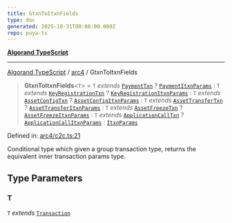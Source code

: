 ```yaml
---
title: GtxnToItxnFields
type: doc
generated: 2025-10-31T00:00:00.000Z
repo: puya-ts
---
```


[**Algorand TypeScript**](docs/_md/README)

---

[Algorand TypeScript](docs/_md/modules) / [arc4](/reference/algorand-typescript/api/arc4/readme/) / GtxnToItxnFields

> **GtxnToItxnFields**\<`T`\> = `T` _extends_ [`PaymentTxn`](/reference/algorand-typescript/api/gtxn/namespaces/gtxn/interfaces/paymenttxn/) ? [`PaymentItxnParams`](/reference/algorand-typescript/api/itxn/namespaces/itxn/classes/paymentitxnparams/) : `T` _extends_ [`KeyRegistrationTxn`](/reference/algorand-typescript/api/gtxn/namespaces/gtxn/interfaces/keyregistrationtxn/) ? [`KeyRegistrationItxnParams`](/reference/algorand-typescript/api/itxn/namespaces/itxn/classes/keyregistrationitxnparams/) : `T` _extends_ [`AssetConfigTxn`](/reference/algorand-typescript/api/gtxn/namespaces/gtxn/interfaces/assetconfigtxn/) ? [`AssetConfigItxnParams`](/reference/algorand-typescript/api/itxn/namespaces/itxn/classes/assetconfigitxnparams/) : `T` _extends_ [`AssetTransferTxn`](/reference/algorand-typescript/api/gtxn/namespaces/gtxn/interfaces/assettransfertxn/) ? [`AssetTransferItxnParams`](/reference/algorand-typescript/api/itxn/namespaces/itxn/classes/assettransferitxnparams/) : `T` _extends_ [`AssetFreezeTxn`](/reference/algorand-typescript/api/gtxn/namespaces/gtxn/interfaces/assetfreezetxn/) ? [`AssetFreezeItxnParams`](/reference/algorand-typescript/api/itxn/namespaces/itxn/classes/assetfreezeitxnparams/) : `T` _extends_ [`ApplicationCallTxn`](/reference/algorand-typescript/api/gtxn/namespaces/gtxn/interfaces/applicationcalltxn/) ? [`ApplicationCallItxnParams`](/reference/algorand-typescript/api/itxn/namespaces/itxn/classes/applicationcallitxnparams/) : [`ItxnParams`](/reference/algorand-typescript/api/itxn/namespaces/itxn/type-aliases/itxnparams/)

Defined in: [arc4/c2c.ts:21](https://github.com/algorandfoundation/puya-ts/blob/main/packages/algo-ts/src/arc4/c2c.ts#L21)

Conditional type which given a group transaction type, returns the equivalent inner transaction
params type.

## Type Parameters

### T

`T` _extends_ [`Transaction`](/reference/algorand-typescript/api/gtxn/namespaces/gtxn/type-aliases/transaction/)
